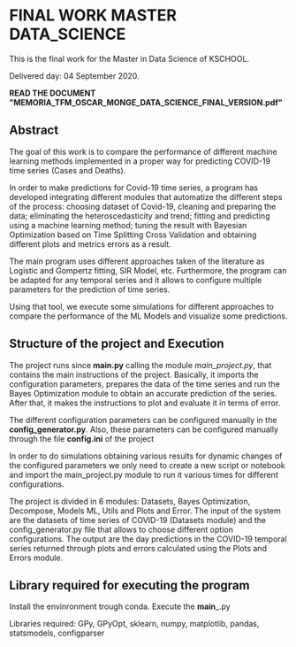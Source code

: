 # FINAL WORK MASTER DATA_SCIENCE 
This is the final work for the Master in Data Science of KSCHOOL.

Delivered day: 04 September 2020.

**READ THE DOCUMENT "MEMORIA_TFM_OSCAR_MONGE_DATA_SCIENCE_FINAL_VERSION.pdf"**


## **Abstract**
 
The goal of this work is to compare the performance of different machine learning methods implemented in a proper way for predicting COVID-19 time series (Cases and Deaths). 

In order to make predictions for Covid-19 time series, a program has developed integrating different modules that automatize the different steps of the process: choosing dataset of Covid-19, cleaning and preparing the data; eliminating the heteroscedasticity and trend; fitting and predicting using a machine learning method; tuning the result with Bayesian Optimization based on Time Splitting Cross Validation and obtaining different plots and metrics errors as a result. 

The main program uses different approaches taken of the literature as Logistic and Gompertz fitting, SIR Model, etc. Furthermore, the program can be adapted for any temporal series and it allows to configure multiple parameters for the prediction of time series. 

Using that tool, we execute some simulations for different approaches to compare the performance of the ML Models and visualize some predictions.  
 
 

## **Structure of the project and Execution**

The project runs since **__main__.py** calling the module *main_project.py*, that contains the main instructions of the project. Basically, it imports the configuration parameters, prepares the data of the time series and run the Bayes Optimization module to obtain an accurate prediction of the series. After that, it makes the instructions to plot and evaluate it in terms of error. 

The different configuration parameters can be configured manually in the **config_generator.py**. Also, these parameters can be configured manually through the file **config.ini** of the project

In order to do simulations obtaining various results for dynamic changes of the configured parameters we only need to create a new script or notebook and import the main_project.py module to run it various times for different configurations.

The project is divided in 6 modules: Datasets, Bayes Optimization, Decompose, Models ML, Utils and Plots and Error. The input of the system are the datasets of time series of COVID-19 (Datasets module) and the config_generator.py file that allows to choose different option configurations. The output are the day predictions in the COVID-19 temporal series returned through plots and errors calculated using the Plots and Errors module. 

 
## **Library required for executing the program**

Install the envinronment trough conda. Execute the __main___.py

Libraries required: GPy, GPyOpt, sklearn, numpy, matplotlib, pandas, statsmodels, configparser 
